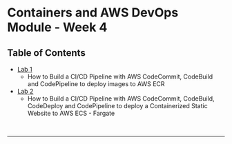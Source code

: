 # Containers and AWS DevOps Module - Week 4


## Table of Contents
<!-- TOC -->
- [Lab 1](lab-1.md)
    - How to Build a CI/CD Pipeline with AWS CodeCommit, CodeBuild and CodePipeline to deploy images to AWS ECR 
- [Lab 2](lab-2.md)
    - How to Build a CI/CD Pipeline with AWS CodeCommit, CodeBuild, CodeDeploy and CodePipeline to deploy a Containerized Static Website to AWS ECS - Fargate

<br/>

---